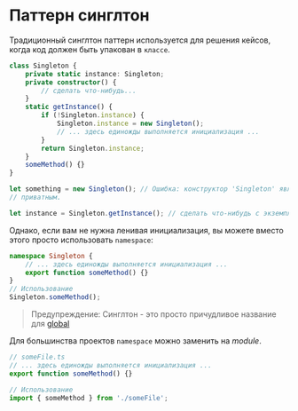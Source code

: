 # Паттерн синглтон

Традиционный синглтон паттерн используется для решения кейсов, когда код должен быть упакован в `классе`.

```ts
class Singleton {
    private static instance: Singleton;
    private constructor() {
        // сделать что-нибудь...
    }
    static getInstance() {
        if (!Singleton.instance) {
            Singleton.instance = new Singleton();
            // ... здесь единожды выполняется инициализация ...
        }
        return Singleton.instance;
    }
    someMethod() {}
}

let something = new Singleton(); // Ошибка: конструктор 'Singleton' является
// приватным.

let instance = Singleton.getInstance(); // сделать что-нибудь с экземпляром...
```

Однако, если вам не нужна ленивая инициализация, вы можете вместо этого просто использовать `namespace`:

```ts
namespace Singleton {
    // ... здесь единожды выполняется инициализация ...
    export function someMethod() {}
}
// Использование
Singleton.someMethod();
```

> Предупреждение: Синглтон - это просто причудливое название для [global](http://stackoverflow.com/a/142450/390330)

Для большинства проектов `namespace` можно заменить на _module_.

```ts
// someFile.ts
// ... здесь единожды выполняется инициализация ...
export function someMethod() {}

// Использование
import { someMethod } from './someFile';
```
